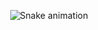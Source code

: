 <div align="center">
  
  ![Snake animation](https://github.com/Bruno-Valerio/Paulo-Dinis/blob/output/github-contribution-grid-snake.svg)
  
</div>
